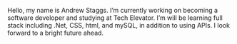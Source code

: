 
Hello, my name is Andrew Staggs.
I’m currently working on becoming a software developer and studying at Tech Elevator. 
I’m will be learning full stack including .Net, CSS, html, and mySQL, in addition to using APIs. 
I look forward to a bright future ahead. 


